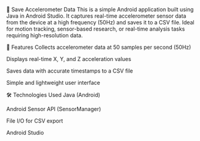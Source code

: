 📱 Save Accelerometer Data
This is a simple Android application built using Java in Android Studio. It captures real-time accelerometer sensor data from the device at a high frequency (50Hz) and saves it to a CSV file. Ideal for motion tracking, sensor-based research, or real-time analysis tasks requiring high-resolution data.

📌 Features
Collects accelerometer data at 50 samples per second (50Hz)

Displays real-time X, Y, and Z acceleration values

Saves data with accurate timestamps to a CSV file

Simple and lightweight user interface

🛠️ Technologies Used
Java (Android)

Android Sensor API (SensorManager)

File I/O for CSV export

Android Studio

